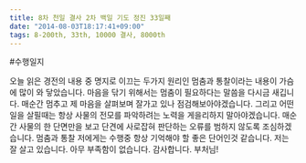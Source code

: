 ```yaml
---
title: 8차 천일 결사 2차 백일 기도 정진 33일째
date: "2014-08-03T18:17:41+09:00"
tags: 8-200th, 33th, 10000 결사, 8000th
---
```


#수행일지

오늘 읽은 경전의 내용 중 명지로 이끄는 두가지 원리인 멈춤과 통찰이라는 내용이 가슴에 많이 와 닿았습니다. 마음을 닦기 위해서는 멈춤이 필요하다는 말씀을 다시금 새깁니다. 매순간 멈추고 제 마음을 살펴보며 잘가고 있나 점검해보아야겠습니다. 그리고 어떤 일을 살필때는 항상 사물의 전모를 파악하려는 노력을 게을리하지 말아야겠습니다. 매순간 사물의 한 단면만을 보고 단견에 사로잡혀 판단하는 오류를 범하지 않도록 조심하겠습니다. 멈춤과 통찰 저에게는 수행중 항상 기억해야 할 좋은 단어인것 같습니다. 저는 잘 살고 있습니다. 아무 부족함이 없습니다. 감사합니다. 부처님!
